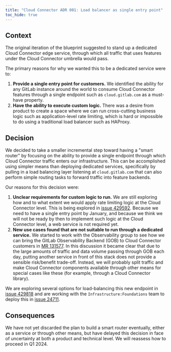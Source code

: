 ```yaml
---
title: "Cloud Connector ADR 001: Load balancer as single entry point"
toc_hide: true
---
```


## Context

The original iteration of the blueprint suggested to stand up a dedicated Cloud Connector edge service,
through which all traffic that uses features under the Cloud Connector umbrella would pass.

The primary reasons for why we wanted this to be a dedicated service were to:

1. **Provide a single entry point for customers.** We identified the ability for any GitLab instance
   around the world to consume Cloud Connector features through a single endpoint such as
   `cloud.gitlab.com` as a must-have property.
1. **Have the ability to execute custom logic.** There was a desire from product to create a space where we can
   run cross-cutting business logic such as application-level rate limiting, which is hard or impossible to
   do using a traditional load balancer such as HAProxy.

## Decision

We decided to take a smaller incremental step toward having a "smart router" by focusing on
the ability to provide a single endpoint through which Cloud Connector traffic enters our
infrastructure. This can be accomplished using simpler means than deploying dedicated services, specifically
by pulling in a load balancing layer listening at `cloud.gitlab.com` that can also perform simple routing
tasks to forward traffic into feature backends.

Our reasons for this decision were:

1. **Unclear requirements for custom logic to run.** We are still exploring how and to what extent we would
   apply rate limiting logic at the Cloud Connector level. This is being explored in
   [issue 429592](https://gitlab.com/gitlab-org/gitlab/-/issues/429592). Because we need to have a single
   entry point by January, and because we think we will not be ready by then to implement such logic at the
   Cloud Connector level, a web service is not required yet.
1. **New use cases found that are not suitable to run through a dedicated service.** We started to work with
   the Observability group to see how we can bring the GitLab Observability Backend (GOB) to Cloud Connector
   customers in [MR 131577](https://gitlab.com/gitlab-org/gitlab/-/merge_requests/131577).
   In this discussion it became clear that due to the large amounts of traffic and data volume passing
   through GOB each day, putting another service in front of this stack does not provide a sensible
   risk/benefit trade-off. Instead, we will probably split traffic and make Cloud Connector components
   available through other means for special cases like these (for example, through a Cloud Connector library).

We are exploring several options for load-balancing this new endpoint in [issue 429818](https://gitlab.com/gitlab-org/gitlab/-/issues/429818)
and are working with the `Infrastructure:Foundations` team to deploy this in [issue 24711](https://gitlab.com/gitlab-com/gl-infra/reliability/-/issues/24711).

## Consequences

We have not yet discarded the plan to build a smart router eventually, either as a service or
through other means, but have delayed this decision in face of uncertainty at both a product
and technical level. We will reassess how to proceed in Q1 2024.
